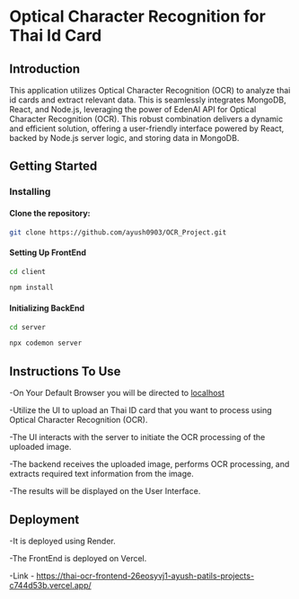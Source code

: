 # Optical Character Recognition for Thai Id Card

## Introduction
This application utilizes Optical Character Recognition (OCR) to analyze thai id cards and extract relevant data. 
This is seamlessly integrates MongoDB, React, and Node.js, leveraging the power of EdenAI API for Optical Character Recognition (OCR). 
This robust combination delivers a dynamic and efficient solution, offering a user-friendly interface powered by React, backed by Node.js server logic, and storing data in MongoDB.

## Getting Started
### Installing

#### Clone the repository: 

```bash
git clone https://github.com/ayush0903/OCR_Project.git
```

#### Setting Up FrontEnd

```bash
cd client
```
```bash
npm install
```

#### Initializing BackEnd

```bash
cd server
```
```bash
npx codemon server
```


 
## Instructions To Use

-On Your Default Browser you will be directed to [localhost](http://localhost:3000)

-Utilize the UI to upload an Thai ID card that you want to process using Optical Character Recognition (OCR).

-The UI interacts with the server to initiate the OCR processing of the uploaded image.

-The backend receives the uploaded image, performs OCR processing, and extracts required text information from the image.

-The results will be displayed on the User Interface.

## Deployment

-It is deployed using Render.

-The FrontEnd is deployed on Vercel.

-Link - https://thai-ocr-frontend-26eosyvj1-ayush-patils-projects-c744d53b.vercel.app/ 

